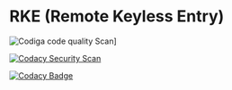 # RKE (Remote Keyless Entry)
 
![Codiga code quality Scan](https://app.codiga.io/public/user/github/yogeshsurve1410)]

[![Codacy Security Scan](https://github.com/yogeshsurve1410/M3_35/actions/workflows/codacy.yml/badge.svg)](https://github.com/yogeshsurve1410/M3_35/actions/workflows/codacy.yml)

[![Codacy Badge](https://app.codacy.com/project/badge/Grade/854c9647a0834b09a8fdf9e7a55f037c)](https://www.codacy.com/gh/yogeshsurve1410/M3_35/dashboard?utm_source=github.com&amp;utm_medium=referral&amp;utm_content=yogeshsurve1410/M3_35&amp;utm_campaign=Badge_Grade)
